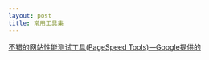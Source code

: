 ```yaml
---
layout: post
title: 常用工具集
---
```

[不错的网站性能测试工具(PageSpeed Tools)—Google提供的](https://developers.google.com/speed/pagespeed/insights/)
